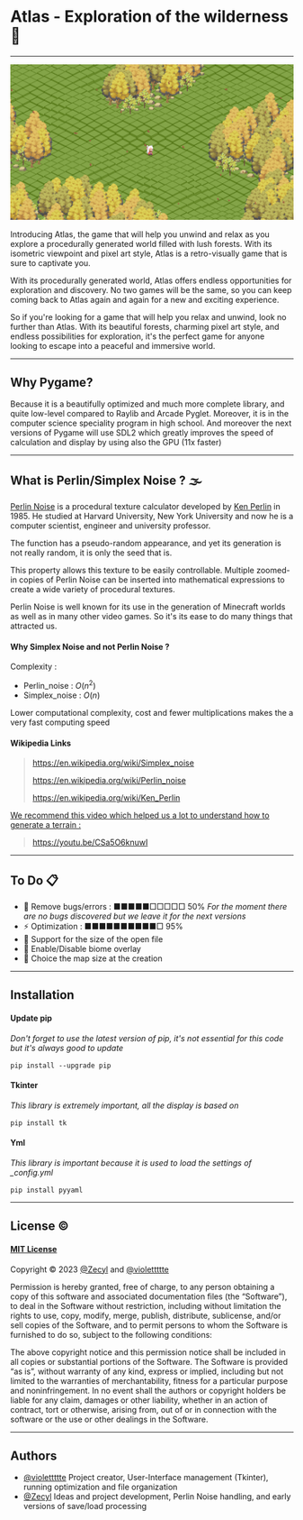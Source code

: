 # Atlas - Exploration of the wilderness 🧭

<hr>

![Game Screenshot](https://raw.githubusercontent.com/ImGalaad/Atlas/main/res/example.png)


Introducing Atlas, the game that will help you unwind and relax as you explore a procedurally generated world filled with lush forests. With its isometric viewpoint and pixel art style, Atlas is a retro-visually game that is sure to captivate you.

With its procedurally generated world, Atlas offers endless opportunities for exploration and discovery. No two games will be the same, so you can keep coming back to Atlas again and again for a new and exciting experience.

So if you're looking for a game that will help you relax and unwind, look no further than Atlas. With its beautiful forests, charming pixel art style, and endless possibilities for exploration, it's the perfect game for anyone looking to escape into a peaceful and immersive world.

<hr>

## Why Pygame?
Because it is a beautifully optimized and much more complete library, and quite low-level compared to Raylib and Arcade Pyglet. Moreover, it is in the computer science speciality program in high school. And moreover the next versions of Pygame will use SDL2 which greatly improves the speed of calculation and display by using also the GPU (11x faster)

<hr>

## What is Perlin/Simplex Noise ? 🌫

[Perlin Noise](https://en.wikipedia.org/wiki/Perlin_noise) is a procedural texture calculator developed by [Ken Perlin](https://en.wikipedia.org/wiki/Ken_Perlin) in 1985. He studied at Harvard University, New York University and now he is a computer scientist, engineer and university professor.

The function has a pseudo-random appearance, and yet its generation is not really random, it is only the seed that is. 

This property allows this texture to be easily controllable. Multiple zoomed-in copies of Perlin Noise can be inserted into mathematical expressions to create a wide variety of procedural textures.

Perlin Noise is well known for its use in the generation of Minecraft worlds as well as in many other video games. So it's its ease to do many things that attracted us.

#### Why Simplex Noise and not Perlin Noise ?

Complexity :
- Perlin_noise : $O(n^2)$
- Simplex_noise : $O(n)$

Lower computational complexity, cost and fewer multiplications makes the a very fast computing speed

#### Wikipedia Links

> https://en.wikipedia.org/wiki/Simplex_noise
> 
> https://en.wikipedia.org/wiki/Perlin_noise
> 
> https://en.wikipedia.org/wiki/Ken_Perlin

<u>We recommend this video which helped us a lot to understand how to generate a terrain :</u>

> https://youtu.be/CSa5O6knuwI

<hr>

## To Do 📋

- 🐛 Remove bugs/errors :
■■■■■□□□□□ 50%
<i>For the moment there are no bugs discovered but we leave it for the next versions</i>
- ⚡️ Optimization :
■■■■■■■■■■□ 95%
- 📐 Support for the size of the open file
- 🎨 Enable/Disable biome overlay
- 📏 Choice the map size at the creation

<hr>

## Installation

#### Update pip
<i>Don't forget to use the latest version of pip, it's not essential for this code but it's always good to update</i>
```
pip install --upgrade pip
```

#### Tkinter
<i>This library is extremely important, all the display is based on</i>
```
pip install tk
```

#### Yml
<i>This library is important because it is used to load the settings of _config.yml</i>
```
pip install pyyaml
```

<hr>

## License ©

#### [MIT License](https://choosealicense.com/licenses/mit/)

Copyright © 2023 [@Zecyl](https://www.github.com/Zecyl) and [@violettttte](https://github.com/violettttte)

Permission is hereby granted, free of charge, to any person obtaining a copy of this software and associated documentation files (the “Software”), to deal in the Software without restriction, including without limitation the rights to use, copy, modify, merge, publish, distribute, sublicense, and/or sell copies of the Software, and to permit persons to whom the Software is furnished to do so, subject to the following conditions:

The above copyright notice and this permission notice shall be included in all copies or substantial portions of the Software.
The Software is provided “as is”, without warranty of any kind, express or implied, including but not limited to the warranties of merchantability, fitness for a particular purpose and noninfringement. In no event shall the authors or copyright holders be liable for any claim, damages or other liability, whether in an action of contract, tort or otherwise, arising from, out of or in connection with the software or the use or other dealings in the Software.
</h5>

<hr>

## Authors

- [@violettttte](https://github.com/violettttte) Project creator, User-Interface management (Tkinter), running optimization and file organization
- [@Zecyl](https://www.github.com/Zecyl) Ideas and project development, Perlin Noise handling, and early versions of save/load processing

